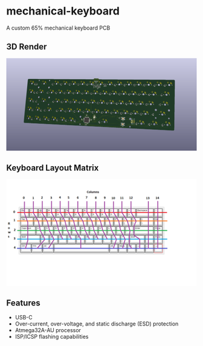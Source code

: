 # mechanical-keyboard
A custom 65% mechanical keyboard PCB

## 3D Render
![Matrix](https://github.com/MuradilU/mechanical-keyboard/blob/main/render.png)

## Keyboard Layout Matrix
![Matrix](https://github.com/MuradilU/mechanical-keyboard/blob/main/keyboard_matrix.png)

## Features
- USB-C
- Over-current, over-voltage, and static discharge (ESD) protection
- Atmega32A-AU processor
- ISP/ICSP flashing capabilities
